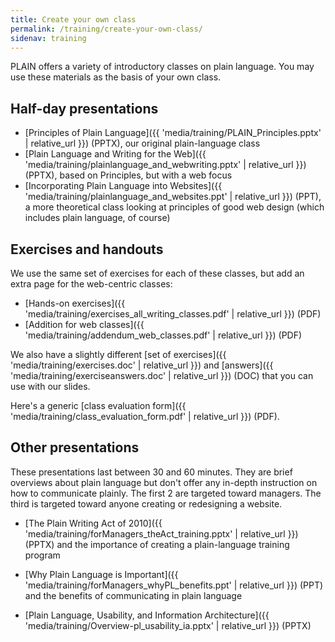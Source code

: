 ```yaml
---
title: Create your own class
permalink: /training/create-your-own-class/
sidenav: training
---
```


PLAIN offers a variety of introductory classes on plain language. You may use these materials as the basis of your own class.

## Half-day presentations

- [Principles of Plain Language]({{ 'media/training/PLAIN_Principles.pptx' | relative_url }}) (PPTX), our original plain-language class
- [Plain Language and Writing for the Web]({{ 'media/training/plainlanguage_and_webwriting.pptx' | relative_url }}) (PPTX), based on Principles, but with a web focus
- [Incorporating Plain Language into Websites]({{ 'media/training/plainlanguage_and_websites.ppt' | relative_url }}) (PPT), a more theoretical class looking at principles of good web design (which includes plain language, of course)

## Exercises and handouts

We use the same set of exercises for each of these classes, but add an extra page for the web-centric classes:

- [Hands-on exercises]({{ 'media/training/exercises_all_writing_classes.pdf' | relative_url }}) (PDF)
- [Addition for web classes]({{ 'media/training/addendum_web_classes.pdf' | relative_url }}) (PDF)

We also have a slightly different [set of exercises]({{ 'media/training/exercises.doc' | relative_url }}) and [answers]({{ 'media/training/exerciseanswers.doc' | relative_url }}) (DOC) that you can use with our slides.

Here's a generic [class evaluation form]({{ 'media/training/class_evaluation_form.pdf' | relative_url }}) (PDF).

## Other presentations

These presentations last between 30 and 60 minutes. They are brief overviews about plain language but don't offer any in-depth instruction on how to communicate plainly. The first 2 are targeted toward managers. The third is targeted toward anyone creating or redesigning a website.

- [The Plain Writing Act of 2010]({{ 'media/training/forManagers_theAct_training.pptx' | relative_url }}) (PPTX) and the importance of creating a plain-language training program

- [Why Plain Language is Important]({{ 'media/training/forManagers_whyPL_benefits.ppt' | relative_url }}) (PPT) and the benefits of communicating in plain language

- [Plain Language, Usability, and Information Architecture]({{ 'media/training/Overview-pl_usability_ia.pptx' | relative_url }}) (PPTX)

